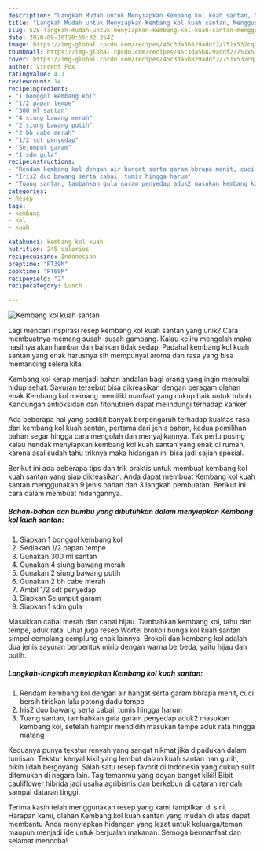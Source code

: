 ```yaml
---
description: "Langkah Mudah untuk Menyiapkan Kembang kol kuah santan, Menggugah Selera"
title: "Langkah Mudah untuk Menyiapkan Kembang kol kuah santan, Menggugah Selera"
slug: 528-langkah-mudah-untuk-menyiapkan-kembang-kol-kuah-santan-menggugah-selera
date: 2020-09-10T20:55:32.254Z
image: https://img-global.cpcdn.com/recipes/45c3da5b829addf2/751x532cq70/kembang-kol-kuah-santan-foto-resep-utama.jpg
thumbnail: https://img-global.cpcdn.com/recipes/45c3da5b829addf2/751x532cq70/kembang-kol-kuah-santan-foto-resep-utama.jpg
cover: https://img-global.cpcdn.com/recipes/45c3da5b829addf2/751x532cq70/kembang-kol-kuah-santan-foto-resep-utama.jpg
author: Vincent Fox
ratingvalue: 4.1
reviewcount: 14
recipeingredient:
- "1 bonggol kembang kol"
- "1/2 papan tempe"
- "300 ml santan"
- "4 siung bawang merah"
- "2 siung bawang putih"
- "2 bh cabe merah"
- "1/2 sdt penyedap"
- "Sejumput garam"
- "1 sdm gula"
recipeinstructions:
- "Rendam kembang kol dengan air hangat serta garam bbrapa menit, cuci bersih tiriskan lalu potong dadu tempe"
- "Iris2 duo bawang serta cabai, tumis hingga harum"
- "Tuang santan, tambahkan gula garam penyedap aduk2 masukan kembang kol, setelah hampir mendidih masukan tempe aduk rata hingga matang"
categories:
- Resep
tags:
- kembang
- kol
- kuah

katakunci: kembang kol kuah 
nutrition: 245 calories
recipecuisine: Indonesian
preptime: "PT39M"
cooktime: "PT60M"
recipeyield: "2"
recipecategory: Lunch

---
```



![Kembang kol kuah santan](https://img-global.cpcdn.com/recipes/45c3da5b829addf2/751x532cq70/kembang-kol-kuah-santan-foto-resep-utama.jpg)

Lagi mencari inspirasi resep kembang kol kuah santan yang unik? Cara membuatnya memang susah-susah gampang. Kalau keliru mengolah maka hasilnya akan hambar dan bahkan tidak sedap. Padahal kembang kol kuah santan yang enak harusnya sih mempunyai aroma dan rasa yang bisa memancing selera kita.

Kembang kol kerap menjadi bahan andalan bagi orang yang ingin memulai hidup sehat. Sayuran tersebut bisa dikreasikan dengan beragam olahan enak Kembang kol memang memiliki manfaat yang cukup baik untuk tubuh. Kandungan antioksidan dan fitonutrien dapat melindungi terhadap kanker.

Ada beberapa hal yang sedikit banyak berpengaruh terhadap kualitas rasa dari kembang kol kuah santan, pertama dari jenis bahan, kedua pemilihan bahan segar hingga cara mengolah dan menyajikannya. Tak perlu pusing kalau hendak menyiapkan kembang kol kuah santan yang enak di rumah, karena asal sudah tahu triknya maka hidangan ini bisa jadi sajian spesial.


Berikut ini ada beberapa tips dan trik praktis untuk membuat kembang kol kuah santan yang siap dikreasikan. Anda dapat membuat Kembang kol kuah santan menggunakan 9 jenis bahan dan 3 langkah pembuatan. Berikut ini cara dalam membuat hidangannya.

<!--inarticleads1-->

##### Bahan-bahan dan bumbu yang dibutuhkan dalam menyiapkan Kembang kol kuah santan:

1. Siapkan 1 bonggol kembang kol
1. Sediakan 1/2 papan tempe
1. Gunakan 300 ml santan
1. Gunakan 4 siung bawang merah
1. Gunakan 2 siung bawang putih
1. Gunakan 2 bh cabe merah
1. Ambil 1/2 sdt penyedap
1. Siapkan Sejumput garam
1. Siapkan 1 sdm gula


Masukkan cabai merah dan cabai hijau. Tambahkan kembang kol, tahu dan tempe, aduk rata. Lihat juga resep Wortel brokoli bunga kol kuah santan simpel cemplang cemplung enak lainnya. Brokoli dan kembang kol adalah dua jenis sayuran berbentuk mirip dengan warna berbeda, yaitu hijau dan putih. 

<!--inarticleads2-->

##### Langkah-langkah menyiapkan Kembang kol kuah santan:

1. Rendam kembang kol dengan air hangat serta garam bbrapa menit, cuci bersih tiriskan lalu potong dadu tempe
1. Iris2 duo bawang serta cabai, tumis hingga harum
1. Tuang santan, tambahkan gula garam penyedap aduk2 masukan kembang kol, setelah hampir mendidih masukan tempe aduk rata hingga matang


Keduanya punya tekstur renyah yang sangat nikmat jika dipadukan dalam tumisan. Tekstur kenyal kikil yang lembut dalam kuah santan nan gurih, bikin lidah bergoyang! Salah satu resep favorit di Indonesia yang cukup sulit ditemukan di negara lain. Tag temanmu yang doyan banget kikil! Bibit cauliflower hibrida jadi usaha agribisnis dan berkebun di dataran rendah sampai dataran tinggi. 

Terima kasih telah menggunakan resep yang kami tampilkan di sini. Harapan kami, olahan Kembang kol kuah santan yang mudah di atas dapat membantu Anda menyiapkan hidangan yang lezat untuk keluarga/teman maupun menjadi ide untuk berjualan makanan. Semoga bermanfaat dan selamat mencoba!
